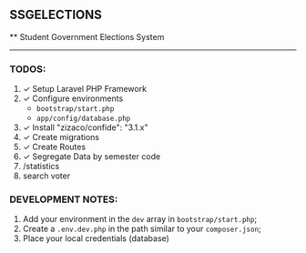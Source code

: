 ## SSGELECTIONS

** Student Government Elections System

---

### TODOS:
1. &#x2713; Setup Laravel PHP Framework
2. &#x2713; Configure environments
	* `bootstrap/start.php`
	* `app/config/database.php`
3. &#x2713; Install "zizaco/confide": "3.1.x"
4. &#x2713; Create migrations
5. &#x2713; Create Routes
6. &#x2713; Segregate Data by semester code
7. /statistics
8. search voter


### DEVELOPMENT NOTES:
1. Add your environment in the `dev` array in `bootstrap/start.php`;
2. Create a `.env.dev.php` in the path similar to your `composer.json`;
3. Place your local credentials (database)